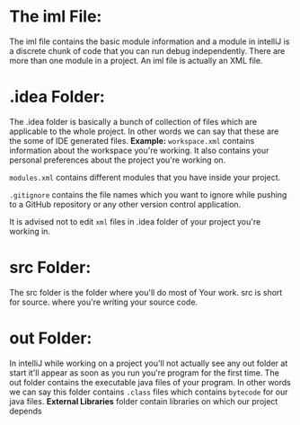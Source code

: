 # The iml File:
The iml file contains the basic module information and a module in  intelliJ is a discrete chunk of code that you can run debug independently. There are more than one module in a project.
An iml file is actually an XML file.

# .idea Folder:
The .idea folder is basically a bunch of collection of files which are applicable to the whole project. In other words we can say that these are the some of IDE generated files.
**Example:**
`workspace.xml` contains information about the workspace you're working. It also contains your personal preferences about the project you're working on.

`modules.xml` contains different modules that you have inside your project.

`.gitignore` contains the file names which you want to ignore while pushing to a GitHub repository or any other version control application.

It is advised not to edit `xml` files in .idea folder of your project you're working in. 

# src Folder:
The src folder is the folder where you'll do most of Your work. src is short for source. where you're writing your source code.

# out Folder:
In intelliJ while working on a project you'll not actually see any out folder at start it'll appear as soon as you run you're program for the first time.
The out folder contains the executable java files of your program. In other words we can say this folder contains `.class` files which contains `bytecode` for our java files.
**External Libraries** folder contain libraries on which our project depends